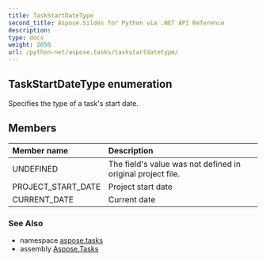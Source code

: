 ```yaml
---
title: TaskStartDateType
second_title: Aspose.Sildes for Python via .NET API Reference
description: 
type: docs
weight: 2650
url: /python-net/aspose.tasks/taskstartdatetype/
---
```


## TaskStartDateType enumeration

Specifies the type of a task's start date.

## Members
| Member name | Description |
| :- | :- |
|UNDEFINED|The field's value was not defined in original project file.|
|PROJECT_START_DATE|Project start date|
|CURRENT_DATE|Current date|

### See Also

* namespace [aspose.tasks](/python-net/aspose.tasks/)
* assembly [Aspose.Tasks](/tasks/python-net/)

